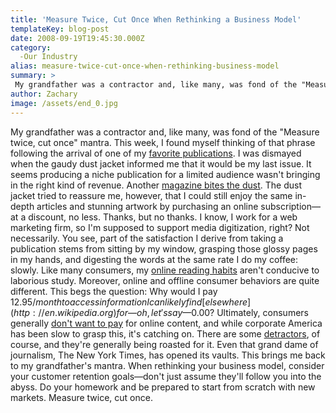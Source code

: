 ```yaml
---
title: 'Measure Twice, Cut Once When Rethinking a Business Model'
templateKey: blog-post
date: 2008-09-19T19:45:30.000Z
category: 
  -Our Industry
alias: measure-twice-cut-once-when-rethinking-business-model
summary: > 
 My grandfather was a contractor and, like many, was fond of the "Measure twice, cut once" mantra. This week, I found myself thinking of that phrase following the arrival of one of my favorite publications. I was dismayed when the gaudy dust jacket informed me that it would be my last issue.
author: Zachary
image: /assets/end_0.jpg
---
```


My grandfather was a contractor and, like many, was fond of the "Measure twice, cut once" mantra. This week, I found myself thinking of that phrase following the arrival of one of my [favorite publications](http://www.christianhistorystore.com/). I was dismayed when the gaudy dust jacket informed me that it would be my last issue. It seems producing a niche publication for a limited audience wasn't bringing in the right kind of revenue. Another [magazine bites the dust](http://www.life.com). The dust jacket tried to reassure me, however, that I could still enjoy the same in-depth articles and stunning artwork by purchasing an online subscription—at a discount, no less. Thanks, but no thanks. I know, I work for a web marketing firm, so I'm supposed to support media digitization, right? Not necessarily. You see, part of the satisfaction I derive from taking a publication stems from sitting by my window, grasping those glossy pages in my hands, and digesting the words at the same rate I do my coffee: slowly. Like many consumers, my [online reading habits](http://www.useit.com/alertbox/reading_pattern.html) aren't conducive to laborious study. Moreover, online and offline consumer behaviors are quite different. This begs the question: Why would I pay $12.95/month to access information I can likely find [elsewhere](http://en.wikipedia.org) for—oh, let's say—$0.00? Ultimately, consumers generally [don't want to pay](http://www.wired.com/techbiz/it/magazine/16-03/ff_free?currentPage=all) for online content, and while corporate America has been slow to grasp this, it's catching on. There are some [detractors](http://www.computerworld.com/action/article.do?command=viewArticleBasic&articleId=9114926&intsrc=news_ts_head), of course, and they're generally being roasted for it. Even that grand dame of journalism, The New York Times, has opened its vaults. This brings me back to my grandfather's mantra. When rethinking your business model, consider your customer retention goals—don't just assume they'll follow you into the abyss. Do your homework and be prepared to start from scratch with new markets. Measure twice, cut once.